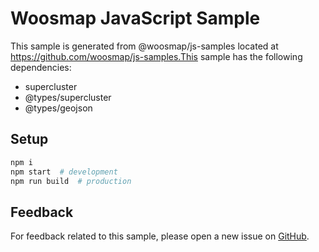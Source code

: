 # Woosmap JavaScript Sample

This sample is generated from @woosmap/js-samples located at
https://github.com/woosmap/js-samples.This sample has the following dependencies:

- supercluster
- @types/supercluster
- @types/geojson

## Setup

```sh
npm i
npm start  # development
npm run build  # production
```

## Feedback

For feedback related to this sample, please open a new issue on
[GitHub](https://github.com/woosmap/js-samples/issues).
